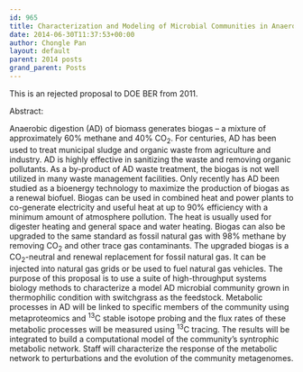 ```yaml
---
id: 965
title: Characterization and Modeling of Microbial Communities in Anaerobic Digestion for Biogas Production
date: 2014-06-30T11:37:53+00:00
author: Chongle Pan
layout: default
parent: 2014 posts
grand_parent: Posts
---
```

This is an rejected proposal to DOE BER from 2011.

Abstract:

Anaerobic digestion (AD) of biomass generates biogas – a mixture of approximately 60% methane and 40% CO<sub>2</sub>. For centuries, AD has been used to treat municipal sludge and organic waste from agriculture and industry. AD is highly effective in sanitizing the waste and removing organic pollutants. As a by-product of AD waste treatment, the biogas is not well utilized in many waste management facilities. Only recently has AD been studied as a bioenergy technology to maximize the production of biogas as a renewal biofuel. Biogas can be used in combined heat and power plants to co-generate electricity and useful heat at up to 90% efficiency with a minimum amount of atmosphere pollution. The heat is usually used for digester heating and general space and water heating. Biogas can also be upgraded to the same standard as fossil natural gas with 98% methane by removing CO<sub>2</sub> and other trace gas contaminants. The upgraded biogas is a CO<sub>2</sub>-neutral and renewal replacement for fossil natural gas. It can be injected into natural gas grids or be used to fuel natural gas vehicles. The purpose of this proposal is to use a suite of high-throughput systems biology methods to characterize a model AD microbial community grown in thermophilic condition with switchgrass as the feedstock. Metabolic processes in AD will be linked to specific members of the community using metaproteomics and <sup>13</sup>C stable isotope probing and the flux rates of these metabolic processes will be measured using <sup>13</sup>C tracing. The results will be integrated to build a computational model of the community’s syntrophic metabolic network. Staff will characterize the response of the metabolic network to perturbations and the evolution of the community metagenomes.